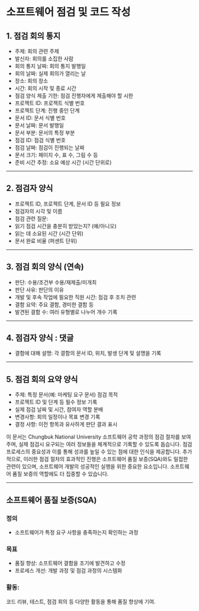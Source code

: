 # 소프트웨어 점검 및 코드 작성
## 1. 점검 회의 통지
- 주제: 회의 관련 주제
- 발신자: 회의를 소집한 사람
- 회의 통지 날짜: 회의 통지 발행일
- 회의 날짜: 실제 회의가 열리는 날
- 장소: 회의 장소
- 시간: 회의 시작 및 종료 시간
- 점검 양식 제출 기한: 점검 진행자에게 제출해야 할 시한
- 프로젝트 ID: 프로젝트 식별 번호
- 프로젝트 단계: 진행 중인 단계
- 문서 ID: 문서 식별 번호
- 문서 날짜: 문서 발행일
- 문서 부분: 문서의 특정 부분
- 점검 ID: 점검 식별 번호
- 점검 날짜: 점검이 진행되는 날짜
- 문서 크기: 페이지 수, 표 수, 그림 수 등
- 준비 시간 추정: 소요 예상 시간 (시간 단위로)

---
## 2. 점검자 양식
- 프로젝트 ID, 프로젝트 단계, 문서 ID 등 필요 정보
- 점검자의 시각 및 이름
- 점검 관련 질문:
- 읽기 점검 시간을 충분히 받았는지? (예/아니오)
- 읽는 데 소요된 시간 (시간 단위)
- 문서 완료 비율 (퍼센트 단위)

---
## 3. 점검 회의 양식 (연속)
- 판단: 수용/조건부 수용/재제출/미개최
- 판단 사유: 판단의 이유
- 개발 및 후속 작업에 필요한 직원 시간: 점검 후 조치 관련
- 결함 요약: 주요 결함, 경미한 결함 등
- 발견된 결함 수: 여러 유형별로 나누어 개수 기록

---
## 4. 점검자 양식 : 댓글
- 결함에 대해 설명: 각 결함의 문서 ID, 위치, 발생 단계 및 설명을 기록

---
## 5. 점검 회의 요약 양식
- 주제: 특정 문서(예: 마케팅 요구 문서) 점검 목적
- 프로젝트 ID 및 단계 등 필수 정보 기록
- 실제 점검 날짜 및 시간, 참여자 역할 분배
- 변경사항: 회의 일정이나 목표 변경 기록
- 결정 사항: 이전 항목과 유사하게 판단 결과 표시

이 문서는 Chungbuk National University 소프트웨어 공학 과정의 점검 절차를 보여주며, 실제 점검시 요구되는 여러 정보들을 체계적으로 기록할 수 있도록 돕습니다. 점검 프로세스의 중요성과 이를 통해 성과를 높일 수 있는 점에 대한 인식을 제공합니다. 추가적으로, 이러한 점검 절차의 효과적인 진행은 소프트웨어 품질 보증(SQA)와도 밀접한 관련이 있으며, 소프트웨어 개발의 성공적인 실행을 위한 중요한 요소입니다. 소프트웨어 품질 보증의 역할에도 더 집중할 수 있습니다.

---
## 소프트웨어 품질 보증(SQA)
### 정의
- 소프트웨어가 특정 요구 사항을 충족하는지 확인하는 과정
### 목표
- 품질 향상: 소프트웨어 결함을 조기에 발견하고 수정
- 프로세스 개선: 개발 과정 및 점검 과정의 시스템화
### 활동:
코드 리뷰, 테스트, 점검 회의 등 다양한 활동을 통해 품질 향상에 기여.